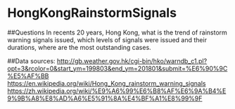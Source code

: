 # HongKongRainstormSignals

##Questions
In recents 20 years, Hong Kong, what is the trend of rainstorm warning signals issued, which levels of signals were issued and their durations, where are the most outstanding cases.

##Data sources:
http://gb.weather.gov.hk/cgi-bin/hko/warndb_c1.pl?opt=3&rcolor=0&start_ym=199803&end_ym=201801&submit=%E6%90%9C%E5%AF%BB 
https://en.wikipedia.org/wiki/Hong_Kong_rainstorm_warning_signals 
https://zh.wikipedia.org/wiki/%E9%A6%99%E6%B8%AF%E6%9A%B4%E9%9B%A8%E8%AD%A6%E5%91%8A%E4%BF%A1%E8%99%9F 
